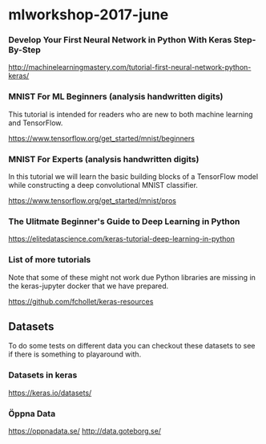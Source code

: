 # mlworkshop-2017-june

### Develop Your First Neural Network in Python With Keras Step-By-Step

http://machinelearningmastery.com/tutorial-first-neural-network-python-keras/

### MNIST For ML Beginners (analysis handwritten digits)

This tutorial is intended for readers who are new to both machine learning and TensorFlow. 

https://www.tensorflow.org/get_started/mnist/beginners

### MNIST For Experts (analysis handwritten digits)

In this tutorial we will learn the basic building blocks of a TensorFlow model while constructing a deep convolutional MNIST classifier.

https://www.tensorflow.org/get_started/mnist/pros

### The Ulitmate Beginner's Guide to Deep Learning in Python

https://elitedatascience.com/keras-tutorial-deep-learning-in-python

### List of more tutorials

Note that some of these might not work due Python libraries are missing in the keras-jupyter docker that we have prepared.

https://github.com/fchollet/keras-resources

## Datasets

To do some tests on different data you can checkout these datasets to see if there is something to playaround with.

### Datasets in keras

https://keras.io/datasets/

### Öppna Data
https://oppnadata.se/
http://data.goteborg.se/


